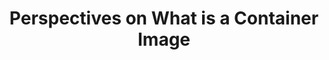 ---
# Accomplishments widget.
widget: "howto"  # See https://sourcethemes.com/academic/docs/page-builder/
headless: true  # This file represents a page section.
active: true  # Activate this widget? true/false
weight: 1  # Order that this section will appear.
title: "Perspectives on What is a Container Image"
subtitle: ""

# Date format
#   Refer to https://sourcethemes.com/academic/docs/customization/#date-format
date_format: "Jan 2006"

# Accomplishments.
#   Add/remove as many `[[item]]` blocks below as you like.
#   `title`, `organization` and `date_start` are the required parameters.
#   Leave other parameters empty if not required.
#   Begin/end multi-line descriptions with 3 quotes `"""`.
item: 
 - title: "What is a Container Registry?"
   summary: "What a container registry is and how it works. How does it help in building, shipping, and running an application? Why do most organizations need to set up a private registry to securely and efficiently manage their container images?"
   linkText: "Read the article on blogs.vmware.com »"
   linkUrl: "https://blogs.vmware.com/cloudnative/2017/06/21/what-is-a-container-registry/"
   openNewWindow: 
   image: "https://res.cloudinary.com/agile-seo/image/fetch/w_176,dpr_1.0,d_blank_am8gzx.png/https%3A%2F%2Flogo.clearbit.com%2Fblogs.vmware.com%3Fsize%3D250" 


smallItem: 
 - title: "Overview of Commercial Container Image Registries- DockerHub, Amazon EC2, and JFrog Artifactory"
   summary: "nirmata.com"
   linkText: ""
   linkUrl: "https://www.nirmata.com/2017/03/14/comparing-container-image-registries-dockerhub-amazon-ec2-and-jfrog-artifactory/"
   openNewWindow: 
   image: "https://res.cloudinary.com/agile-seo/image/fetch/w_62,dpr_1.0,d_blank_am8gzx.png/https%3A%2F%2Flogo.clearbit.com%2Fnirmata.com%3Fsize%3D250" 
 - title: "Container Image Registry Security Best Practices"
   summary: "thenewstack.io"
   linkText: ""
   linkUrl: "https://thenewstack.io/container-image-registry-security-best-practices/"
   openNewWindow: 
   image: "https://res.cloudinary.com/agile-seo/image/fetch/w_62,dpr_1.0,d_blank_am8gzx.png/https%3A%2F%2Flogo.clearbit.com%2Fthenewstack.io%3Fsize%3D250" 
 - title: "An Overview of Docker Registries"
   summary: "blog.codeship.com"
   linkText: ""
   linkUrl: "https://blog.codeship.com/overview-of-docker-registries/"
   openNewWindow: 
   image: "https://res.cloudinary.com/agile-seo/image/fetch/w_62,dpr_1.0,d_blank_am8gzx.png/https%3A%2F%2Flogo.clearbit.com%2Fblog.codeship.com%3Fsize%3D250" 
---